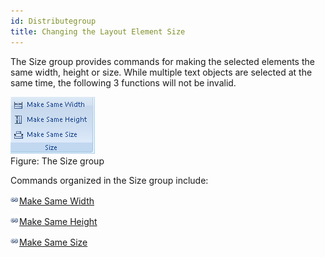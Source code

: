 ```yaml
---
id: Distributegroup
title: Changing the Layout Element Size
---
```

The Size group provides commands for making the selected elements the same width, height or size. While multiple text objects are selected at the same time, the following 3 functions will not be invalid.

![](img-en/Distributegroup.png)  
Figure: The Size group  
  
Commands organized in the Size group include:

![](../../img/smalltitle.png)[Make Same Width](MakeSameWidthbutton.htm)

![](../../img/smalltitle.png)[Make Same Height](MakeSameHeightbutton.htm)

![](../../img/smalltitle.png)[Make Same Size](MakeSameSizebutton.htm)